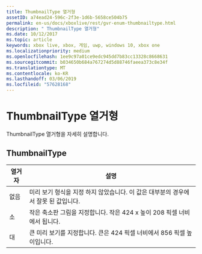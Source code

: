 ```yaml
---
title: ThumbnailType 열거형
assetID: a74ead24-596c-2f3e-1d6b-5658ce504b75
permalink: en-us/docs/xboxlive/rest/gvr-enum-thumbnailtype.html
description: " ThumbnailType 열거형"
ms.date: 10/12/2017
ms.topic: article
keywords: xbox live, xbox, 게임, uwp, windows 10, xbox one
ms.localizationpriority: medium
ms.openlocfilehash: 1ee9c97a01ce9edc945dd7b83cc13328c8668631
ms.sourcegitcommit: b034650b684a767274d5d88746faeea373c8e34f
ms.translationtype: MT
ms.contentlocale: ko-KR
ms.lasthandoff: 03/06/2019
ms.locfileid: "57628168"
---
```

# <a name="thumbnailtype-enumeration"></a>ThumbnailType 열거형
ThumbnailType 열거형을 자세히 설명합니다. 
<a id="ID4ER"></a>

 
## <a name="thumbnailtype"></a>ThumbnailType
 
| <b>열거자</b>| <b>설명</b>| 
| --- | --- | 
| 없음| 미리 보기 형식을 지정 하지 않았습니다. 이 값은 대부분의 경우에서 잘못 된 값입니다.| 
| 소| 작은 축소판 그림을 지정합니다. 작은 424 x 높이 208 픽셀 너비에서 됩니다.| 
| 대| 큰 미리 보기를 지정합니다. 큰은 424 픽셀 너비에서 856 픽셀 높이입니다.| 
  